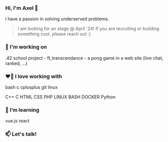 ### Hi, I'm Axel 👋

I have a passion in solving underserved problems.

> I am looking for an stage @ April '24!
> If you are recruiting or building something cool, please reach out :)

### 🔭 I'm working on

  .42 school project - ft_transcendance - a pong game in a web site (live chat, ranked, ...)

### ❤️‍🔥 I love working with

 bash c cplusplus git linux 

C++ C HTML CSS PHP LINUX BASH DOCKER Python

### 🌱 I’m learning

vue.js react

### 📫 Let's talk!


